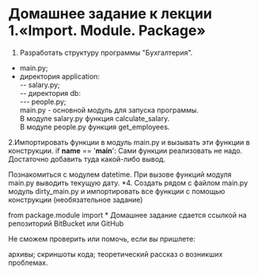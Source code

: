 Домашнее задание к лекции 1.«Import. Module. Package»
=====================================================
1. Разработать структуру программы "Бухгалтерия".
  + main.py;
  + директория application:<br/>
    -- salary.py;<br/>
    -- директория db:<br/>
    --- people.py;<br/>
  main.py - основной модуль для запуска программы.<br/>
  В модуле salary.py функция calculate_salary.<br/>
  В модуле people.py функция get_employees.<br/>
  
2.Импортировать функции в модуль main.py и вызывать эти функции в конструкции.
if __name__ == '__main__':
Сами функции реализовать не надо. Достаточно добавить туда какой-либо вывод.

Познакомиться с модулем datetime. При вызове функций модуля main.py выводить текущую дату.
*4. Создать рядом с файлом main.py модуль dirty_main.py и импортировать все функции с помощью конструкции (необязательное задание)

from package.module import *
Домашнее задание сдается ссылкой на репозиторий BitBucket или GitHub

Не сможем проверить или помочь, если вы пришлете:

архивы;
скриншоты кода;
теоретический рассказ о возникших проблемах.
